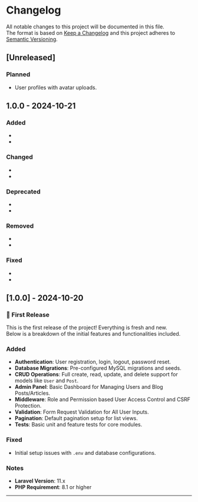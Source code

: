 # Changelog

All notable changes to this project will be documented in this file.  
The format is based on [Keep a Changelog](https://keepachangelog.com/en/1.0.0/) and this project adheres to [Semantic Versioning](https://semver.org/).

## [Unreleased]
### Planned
- User profiles with avatar uploads.


## 1.0.0 - 2024-10-21

### Added

-   
-   


### Changed

-   
- 


### Deprecated

-
-


### Removed

-   
-   


### Fixed

-   
- 


## [1.0.0] - 2024-10-20
### 🎉 First Release

This is the first release of the project! Everything is fresh and new.  
Below is a breakdown of the initial features and functionalities included.

### Added
- **Authentication**: User registration, login, logout, password reset.
- **Database Migrations**: Pre-configured MySQL migrations and seeds.
- **CRUD Operations**: Full create, read, update, and delete support for models like `User` and `Post`.
- **Admin Panel**: Basic Dashboard for Managing Users and Blog Posts/Articles.
- **Middleware**: Role and Permission based User Access Control and CSRF Protection.
- **Validation**: Form Request Validation for All User Inputs.
- **Pagination**: Default pagination setup for list views.
- **Tests**: Basic unit and feature tests for core modules.

### Fixed
- Initial setup issues with `.env` and database configurations.

### Notes
- **Laravel Version**: 11.x
- **PHP Requirement**: 8.1 or higher

---


